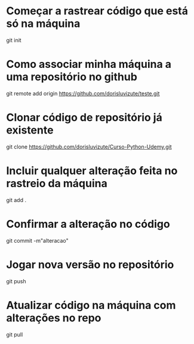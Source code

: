 # Começar a rastrear código que está só na máquina
git init

# Como associar minha máquina a uma repositório no github
git remote add origin https://github.com/dorisluvizute/teste.git

# Clonar código de repositório já existente 
git clone https://github.com/dorisluvizute/Curso-Python-Udemy.git

# Incluir qualquer alteração feita no rastreio da máquina
git add .

# Confirmar a alteração no código
git commit -m"alteracao"

# Jogar nova versão no repositório
git push

# Atualizar código na máquina com alterações no repo
git pull
